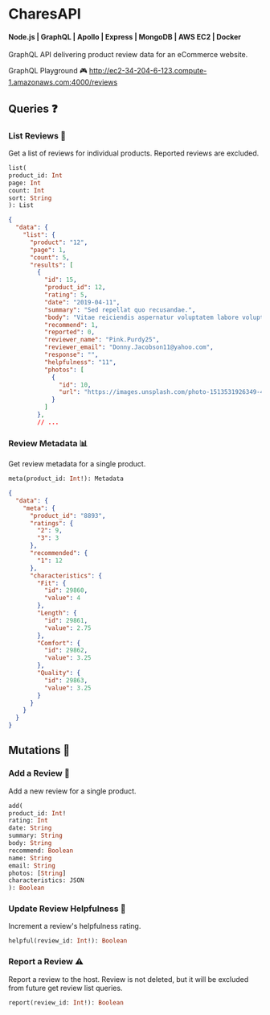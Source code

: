 # CharesAPI 
#### Node.js | GraphQL | Apollo | Express | MongoDB | AWS EC2 | Docker

GraphQL API delivering product review data for an eCommerce website.

GraphQL Playground 🎮 http://ec2-34-204-6-123.compute-1.amazonaws.com:4000/reviews 

## Queries ❓

### List Reviews 📄

Get a list of reviews for individual products. Reported reviews are excluded.

```GraphQL
list(
product_id: Int
page: Int
count: Int
sort: String
): List
```
```json
{
  "data": {
    "list": {
      "product": "12",
      "page": 1,
      "count": 5,
      "results": [
        {
          "id": 15,
          "product_id": 12,
          "rating": 5,
          "date": "2019-04-11",
          "summary": "Sed repellat quo recusandae.",
          "body": "Vitae reiciendis aspernatur voluptatem labore voluptatem ullam quos. Esse dolorum quas sunt unde est. Odio necessitatibus natus commodi at. Quia exercitationem aut quia sapiente harum et. Odit et hic nobis.",
          "recommend": 1,
          "reported": 0,
          "reviewer_name": "Pink.Purdy25",
          "reviewer_email": "Donny.Jacobson11@yahoo.com",
          "response": "",
          "helpfulness": "11",
          "photos": [
            {
              "id": 10,
              "url": "https://images.unsplash.com/photo-1513531926349-466f15ec8cc7?ixlib=rb-1.2.1&ixid=eyJhcHBfaWQiOjEyMDd9&auto=format&fit=crop&w=1650&q=80"
            }
          ]
        },
        // ...
```

### Review Metadata 📊

Get review metadata for a single product.

```GraphQL
meta(product_id: Int!): Metadata
```
```json
{
  "data": {
    "meta": {
      "product_id": "8893",
      "ratings": {
        "2": 9,
        "3": 3
      },
      "recommended": {
        "1": 12
      },
      "characteristics": {
        "Fit": {
          "id": 29860,
          "value": 4
        },
        "Length": {
          "id": 29861,
          "value": 2.75
        },
        "Comfort": {
          "id": 29862,
          "value": 3.25
        },
        "Quality": {
          "id": 29863,
          "value": 3.25
        }
      }
    }
  }
}
```

## Mutations 🧬

### Add a Review 📝

Add a new review for a single product.

```GraphQL
add(
product_id: Int!
rating: Int
date: String
summary: String
body: String
recommend: Boolean
name: String
email: String
photos: [String]
characteristics: JSON
): Boolean
```

### Update Review Helpfulness 🤝

Increment a review's helpfulness rating.

```GraphQL
helpful(review_id: Int!): Boolean
```

### Report a Review ⚠️

Report a review to the host. Review is not deleted, but it will be excluded from future get review list queries.

```GraphQL
report(review_id: Int!): Boolean
```

